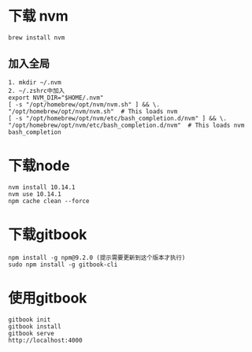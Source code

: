 # 下载 nvm
    brew install nvm
## 加入全局
    1. mkdir ~/.nvm
    2. ~/.zshrc中加入 
    export NVM_DIR="$HOME/.nvm"
    [ -s "/opt/homebrew/opt/nvm/nvm.sh" ] && \. "/opt/homebrew/opt/nvm/nvm.sh"  # This loads nvm
    [ -s "/opt/homebrew/opt/nvm/etc/bash_completion.d/nvm" ] && \. "/opt/homebrew/opt/nvm/etc/bash_completion.d/nvm"  # This loads nvm bash_completion
# 下载node
    nvm install 10.14.1
    nvm use 10.14.1
    npm cache clean --force
# 下载gitbook
    npm install -g npm@9.2.0 (提示需要更新到这个版本才执行)
    sudo npm install -g gitbook-cli
# 使用gitbook
    gitbook init
    gitbook install
    gitbook serve
    http://localhost:4000
